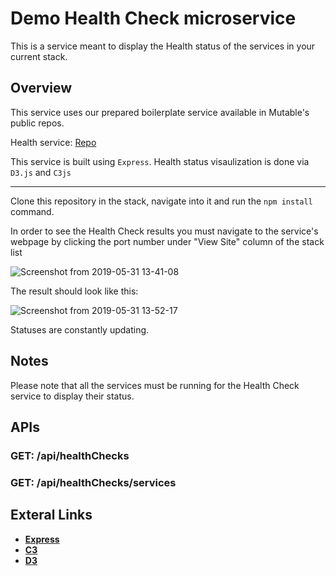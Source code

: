 Demo Health Check microservice
===

This is a service meant to display the Health status of the services in your current stack.

## Overview


This service uses our prepared boilerplate service available in Mutable's public repos.

Health service: [Repo](https://github.com/mutable/boilerplate-node-micro-express)


This service is built using `Express`.
Health status visaulization is done via `D3.js` and `C3js`

---
Clone this repository in the stack, navigate into it and run the `npm install` command.

In order to see the Health Check results you must navigate to the service's webpage by clicking the port number under "View Site" column of the stack list 

![Screenshot from 2019-05-31 13-41-08](https://user-images.githubusercontent.com/20372024/58697308-6a250200-83aa-11e9-8c62-db6043b514f3.png)

The result should look like this:   

![Screenshot from 2019-05-31 13-52-17](https://user-images.githubusercontent.com/20372024/58697966-634abf00-83ab-11e9-9c94-8a02a5c025d5.png)

Statuses are constantly updating.

## Notes
Please note that all the services must be running for the Health Check service to display their status.


APIs
---

### GET: /api/healthChecks
### GET: /api/healthChecks/services

## Exteral Links

- [**Express**](https://expressjs.com/)
- [**C3**](https://c3js.org/)
- [**D3**](https://d3js.org/)

